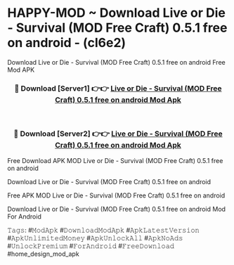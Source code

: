 # HAPPY-MOD ~ Download Live or Die - Survival (MOD Free Craft) 0.5.1 free on android - (cl6e2)
Download Live or Die - Survival (MOD Free Craft) 0.5.1 free on android Free Mod APK

<div align="center">
<h3>🔴 Download [Server1] 👉👉 <a href="https://apk-comot.site?title=Live_or_Die_-_Survival_(MOD_Free_Craft)_0.5.1_free_on_android">Live or Die - Survival (MOD Free Craft) 0.5.1 free on android Mod Apk</a></h3><br>

<h3>🔴 Download [Server2] 👉👉 <a href="https://apk-comot.site?title=Live_or_Die_-_Survival_(MOD_Free_Craft)_0.5.1_free_on_android">Live or Die - Survival (MOD Free Craft) 0.5.1 free on android Mod Apk</a></h3>
</div>


Free Download APK MOD Live or Die - Survival (MOD Free Craft) 0.5.1 free on android

Download Live or Die - Survival (MOD Free Craft) 0.5.1 free on android 

Free APK MOD Live or Die - Survival (MOD Free Craft) 0.5.1 free on android 

Download Live or Die - Survival (MOD Free Craft) 0.5.1 free on android Mod For Android

𝚃𝚊𝚐𝚜: #𝙼𝚘𝚍𝙰𝚙𝚔 #𝙳𝚘𝚠𝚗𝚕𝚘𝚊𝚍𝙼𝚘𝚍𝙰𝚙𝚔 #𝙰𝚙𝚔𝙻𝚊𝚝𝚎𝚜𝚝𝚅𝚎𝚛𝚜𝚒𝚘𝚗 #𝙰𝚙𝚔𝚄𝚗𝚕𝚒𝚖𝚒𝚝𝚎𝚍𝙼𝚘𝚗𝚎𝚢 #𝙰𝚙𝚔𝚄𝚗𝚕𝚘𝚌𝚔𝙰𝚕𝚕 #𝙰𝚙𝚔𝙽𝚘𝙰𝚍𝚜 #𝚄𝚗𝚕𝚘𝚌𝚔𝙿𝚛𝚎𝚖𝚒𝚞𝚖 #𝙵𝚘𝚛𝙰𝚗𝚍𝚛𝚘𝚒𝚍 #𝙵𝚛𝚎𝚎𝙳𝚘𝚠𝚗𝚕𝚘𝚊𝚍 #home_design_mod_apk